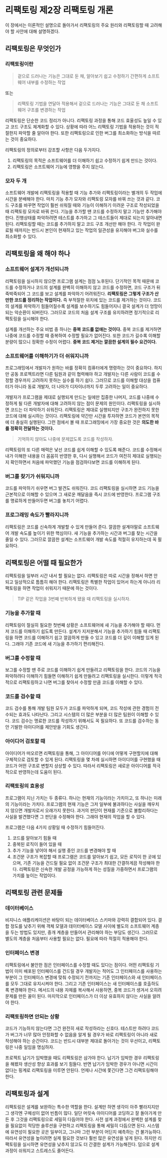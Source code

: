 # 리팩토링 제2장 리팩토링 개론
이 장에서는 이론적인 설명으로 돌아가서 리팩토링의 주요 원리와 리팩토링할 때 고려해야 할 사안에 대해 설명하겠다.

## 리팩토링은 무엇인가
### 리팩토링이란

> 겉으로 드러나는 기능은 그대로 둔 채, 알아보기 쉽고 수정하기 간편하게 소프트웨어 내부를 수정하는 작업

또는

>리팩토링 기법을 연달아 적용해서 겉으로 드러나는 기능은 그대로 둔 채 소프트웨어 구조를 변경하는 작업

리팩토링은 단순한 코드 정리가 아니다. 리팩토링 과정을 통해 코드 효울성도 높일 수 있고 코드 구조도 체계화할 수 있다. 상황에 따라 어느 리팩토링 기법을 적용하는 것이 적절한지 파악할 줄 알아야 한다. 또한 리팩토링으로 인한 버그를 최소화하는 방식을 따르는 것이 중요하다.

 

리팩토링의 정의로부터 강조할 사항은 다음 두가지다.

1. 리팩토링의 목적은 소프트웨어를 더 이해하기 쉽고 수정하기 쉽게 만드는 것이다.
2. 리팩토링은 소프트웨어 기능에 영향을 주지 않는다.
### 모자 두 개
소프트웨어 개발에 리팩토링을 적용할 때 기능 추가와 리팩토링이라는 별개의 두 작업에 시간을 분배해야 한다. 마치 기능 추가 모자와 리팩토링 모자를 바꿔 쓰는 것과 같다. 코드 구조를 바꾸면 작업이 훨씬 쉬워질 때와 기능이 이해하기 이려운 구조로 작성되었을 때 리팩토링 모자로 바꿔 쓴다. 기능을 추가할 땐 코드를 수정하지 말고 기능만 추가해야 한다. 진행상태를 파악하려면 테스트를 추가하고 그 테스트들이 제대로 되는지 알아내면 된다. 리팩토링할 때는 코드를 추가하지 말고 코드 구조 개선만 해야 한다. 각 작업이 완료될 때까지는 반드시 본인이 현재하고 있는 작업의 일관성을 유지해야 버그와 실수를 최소화할 수 있다.

## 리팩토링을 왜 해야 하나
### 소프트웨어 설계가 개선되니까
리팩토링을 실시하지 않으면 프로그램 설계는 점점 노후된다. 단기적인 목적 때문에 코드를 수정하거나 코드의 설계를 완벽히 이해하지 않고 코드를 수정하면, 코드 구조가 뒤죽박죽되어 그 코드를 보고 설계를 파악하기 어려워진다. **리팩토링은 그렇게 구조가 산만한 코드를 정리하는 작업이다.** 즉 부적절한 위치에 있는 코드를 제거하는 것이다. 코드의 설계를 파악하기 힘들어질수록 설계를 보수하기도 힘들어지니 결국 설계가 더 엉망이 되는 악순환이 되버린다. 그러므로 코드의 처음 설계 구조를 유지하려면 정기적으로 리팩토링을 실시해야 한다.

 

설계를 개선하는 주요 비법 중 하나는 **중복 코드를 없애는 것이다.** 중복 코드를 제거하면 나중에 코드를 수정할 때 중복하여 수정할 필요가 없어진다. 또한 코드가 길수록 이해할 분량이 많으니 정확한 수정이 어렵다. **중복 코드 제거는 깔끔한 설계의 필수 요건이다.**

### 소프트웨어를 이해하기가 더 쉬워지니까
프로그래밍에서 개발자가 원하는 바를 정확히 컴퓨터에게 명령하는 것이 중요하다. 하지만 공동 프로젝트라면 다른 팀원과 같이 협력해야 하고 개발자는 다른 사람이 코드를 수정할 경우까지 고려하지 못하는 실수를 하기 쉽다. 그러므로 코드를 이해할 대상을 컴퓨터가 아니라 동료 개발자, 더 나아가 디자이너까지 두루 고려하는 일이 중요하다.

 

개발자가 프로그램을 제대로 실행되게 만드는 일에만 집중한 나머지, 코드를 나중에 수정하게 될 다른 개발자에 대해 고려하지 않는 점이 문제의 원인이다. 리팩토링을 실시하면 코드는 더 파악하기 쉬워진다. 리팩토링은 제대로 실행되지만 구조가 완전하지 못한 코드에 대해 실시하는 것이다. 리팩토링에 약간만 시간을 투자하면 코드가 본연의 목적에 더 충실히 실행된다. 그런 점에서 볼 때 프로그래밍에서 가장 중요한 것은 **의도한 바를 정확히 전달하는 것이다.**

> 기억하지 않아도 나중에 문제없도록 코드를 작성하자.

리팩토링의 또 다른 매력은 낯선 코드를 쉽게 이해할 수 있도록 해준다. 코드를 수정해서 내가 이해한 내용을 더 꼼꼼히 반영한 후, 다시 실행해서 코드가 여전히 제대로 실행되는지 확인하면서 처음에 파악했던 기능을 점검하다보면 코드를 이해하게 된다.

### 버그를 찾기가 쉬워지니까
코드를 파악하기 쉬우면 버그 발견도 쉬워진다. 코드 리팩토링을 실시하면 코드 기능을 근본적으로 이해할 수 있으며 그 새로운 깨달음을 즉시 코드에 반영한다. 프로그램 구조를 명료하게 만들어두면 버그를 놓치기 어렵다.

### 프로그래밍 속도가 빨라지니까
리팩토링은 코드를 신속하게 개발할 수 있게 만들어 준다. 깔끔한 설계야말로 소프트웨어 개발 속도를 높이기 위한 핵심이다. 새 기능을 추가하는 시간과 버그를 찾는 시간을 줄일 수 있다. 그러므로 깔끔한 설계는 소프트웨어 개발 속도를 적절히 유지하는데 꼭 필요하다.

## 리팩토링은 어떨 때 필요한가
리팩토링을 일부러 시간 내서 할 필요는 없다. 리팩토링은 따로 시간을 정해서 하면 안 되고 일상적으로 틈틈히 해야 한다. 리팩토링은 특별한 작업이 있어서 하는게 아니라 리팩토링을 하면 작업이 쉬워지기 때문에 하는 것이다.

> TIP 같은 작업을 3번째 반복하게 됐을 때 리팩토링을 실시하자.

### 기능을 추가할 때
리팩토링이 절실히 필요한 첫번째 상황은 소프트웨어에 새 기능을 추가해야 할 때다. 먼저 코드를 이해하기 쉽도록 만든다. 설계가 지저분해서 기능을 추가하기 힘들 때 리팩토링을 하면 코드를 이해하기 쉽고 깔끔하게 만들 수 있고 코드를 더 깊이 이해할 있게 된다. 그래야 기존 코드에 새 기능을 추가하기 편리해진다.

### 버그를 수정할 때
보그를 수정할 땐 주로 코드를 이해하기 쉽게 만들려고 리팩토링을 한다. 코드의 기능을 파악하려다 이해하기 힘들면 이해하기 쉽게 만들려고 리팩토링을 실시한다. 이렇게 적극적으로 리팩토링하고 나면 버그를 찾아서 수정할 만큼 코드를 이해할 수 있다.

### 코드를 검수할 때
코드 검수를 통해 개발 팀원 모두가 코드를 파악하게 되며, 코드 작성에 관한 경험이 전수되는 효과도 나타난다. 그리고 시스템의 더 많은 부분을 더 많은 팀원이 이해할 수 있다. 코드 검수는 명료한 코드를 작성하기 위해서도 꼭 필요하다. 또 코드를 검수하는 동안 기발한 아이디어를 제안받을 기회도 생긴다.

### 아이디어 검토할 때
아이디어가 떠오르면 리팩토링을 통해, 그 아이디어를 어디에 어떻게 구현할지에 대해 구체적으로 검토할 수 있게 된다. 리팩토링을 몇 차례 실시하면 아이디어를 구현했을 때 코드가 어떤 구조로 변할지 상상할 수 있다. 따라서 리팩토링은 새로운 아이디어를 적극적으로 반영하는데 도움이 된다.

### 리팩토링의 효용성
프로그램이 지닌 가치는 두 종류다. 하나는 현재의 기능이라는 가치이고, 또 하나는 미래의 기능이라는 가치다. 프로그램의 현재 기능은 그저 일부에 불과하다는 사실을 깨우치지 않으면 개발자로서 오래가지 못한다. 과거의 판단이 현재를 기준으로 불합리하다는 사실을 발견했다면 그 판단을 수정해야 한다. 그래야 현재의 작업을 할 수 있다.

프로그램은 다음 4가지 상황일 때 수정하기 힘들어진다.

1. 코드를 알아보기 힘들 때
2. 중복된 로직이 들어 있을 때
3. 추가 기능을 넣어야 해서 실행 중인 코드를 변경해야 할 때
4. 조건문 구조가 복잡할 때
프로그램은 코드를 알아보기 쉽고, 모든 로직이 한 곳에 있으며, 기존 기능을 건드릴 필요 없이 조건문 구조가 최대한 간결하게끔 작성해야 한다. 리팩토링은 신속한 개발 공정을 가능하게 하는 성질을 가중하면서 프로그램의 가치를 높이는 작업이다.

## 리팩토링 관련 문제들
### 데이터베이스
비지니스 애플리케이션은 바탕이 되는 데이터베이스 스키마와 강력히 결합되어 있다. 결합 정도를 낮추기 위해 객체 모델과 데이터베이스 모델 사이에 별도의 소프트웨어 계층을 두는 방법도 있지만, 중개 계층을 만들어서 관리해야 하는 부담도 생긴다. 그러므로 별도의 계층을 처음부터 사용할 필요는 없다. 필요에 따라 적절히 적용해야 한다.

### 인터페이스 변경
리팩토링에서 불안한 점은 인터페이스를 수정할 때도 있다는 점이다. 어떤 리팩토링 기법이 이미 배포된 인터페이스를 건드릴 경우 개발자는 적어도 그 인터페이스를 사용하는 부분이 그 인터페이스 변경에 맞춰 수정되기 전까지는 기존 인터페이스와 새 인터페이스를 모두 그대로 유지시켜야 한다. 그리고 기존 인터페이스는 새 인터페이스를 호출하도록 변경해야 한다. 메서드의 내용 자체를 복사해서 사용하면, 중복 코드가 생겨서 오히려 문제를 만든 꼴이 된다. 마지막으로 인터페이스가 더 이상 유효하지 않다는 사실을 알려야 한다.

### 리팩토링하면 안되는 상황
코드가 기능하지 않는다면 그건 완전히 새로 작성하라는 신호다. 테스트만 하려다 코드가 버그가 너무 많아 안정화할 수 없음을 알게 될 경우가 바로 리팩토링이 아니라 새로 작성해야 하는 순간이다. 코드는 반드시 대부분 제대로 돌아가는 것이 우선이고, 리팩토링은 나중 일임을 명심하자.

 

프로젝트 납기가 임박했을 때도 리팩토링은 삼가야 한다. 납기가 임박한 경우 리팩토링을 해봤자 생산성 향상 효과를 보기 힘들다. 반면 납기가 임박한 경우가 아니면 시간이 없다는 핑계로 리팩토링을 미루면 안된다. 언제나 시간에 쫓긴다면 그건 리팩토링해야 한다.

## 리팩토링과 설계
리팩토링은 설계를 보완하는 특수한 역할을 한다. 설계만 하면 생각이 아주 빨라지지만 그 생각엔 구체성이 없어 빈틈이 많다. 일단 머릿속 아이디어를 코딩하고 잘 돌아가게 만든 후 그것을 리팩토링으로 세밀히 다듬어야 한다. 사전 설계 과정에서 완벽한 설계를 찾을 필요없이 적당한 솔루션을 구현하고 리팩토링을 통해 세밀히 다듬으면 된다. 시스템에 유연성이 필요한 곳은 일부이고, 그나마 그런 부분이 어딘지 예측하는 건 불가능하다. 따라서 유연성을 높이려면 실제 필요한 것보다 훨씬 많은 유연성을 넣게 된다. 하지만 리팩토링을 실시하면 유연성을 낮추지 않고도 더 간결한 설계가 가능해진다. 덤으로 설계 과정이 쉬워지고 스트레스도 줄어든다.
